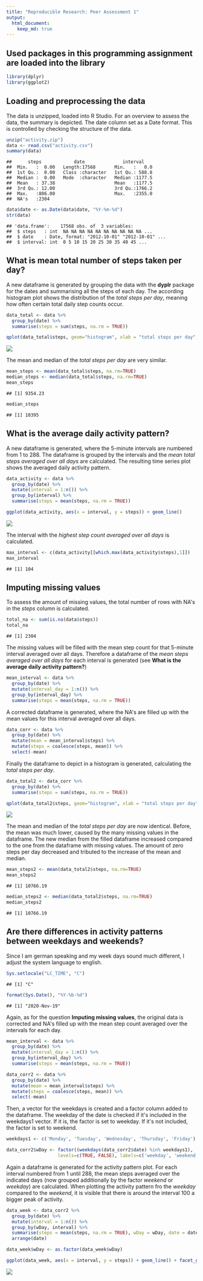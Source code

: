 ```yaml
---
title: "Reproducible Research: Peer Assessment 1"
output: 
  html_document:
    keep_md: true
---
```

## Used packages in this programming assignment are loaded into the library

```r
library(dplyr)
library(ggplot2)
```


## Loading and preprocessing the data
The data is unzipped, loaded into R Studio. For an overview to assess the data, the summary is depicted. The date column set as a Date format. This is controlled by checking the structure of the data.

```r
unzip("activity.zip")
data <- read.csv("activity.csv")
summary(data)
```

```
##      steps            date              interval     
##  Min.   :  0.00   Length:17568       Min.   :   0.0  
##  1st Qu.:  0.00   Class :character   1st Qu.: 588.8  
##  Median :  0.00   Mode  :character   Median :1177.5  
##  Mean   : 37.38                      Mean   :1177.5  
##  3rd Qu.: 12.00                      3rd Qu.:1766.2  
##  Max.   :806.00                      Max.   :2355.0  
##  NA's   :2304
```

```r
data$date <- as.Date(data$date, "%Y-%m-%d")
str(data)
```

```
## 'data.frame':	17568 obs. of  3 variables:
##  $ steps   : int  NA NA NA NA NA NA NA NA NA NA ...
##  $ date    : Date, format: "2012-10-01" "2012-10-01" ...
##  $ interval: int  0 5 10 15 20 25 30 35 40 45 ...
```

## What is mean total number of steps taken per day?
A new dataframe is generated by grouping the data with the **dyplr** package for the dates and summarising all the steps of each day. The according histogram plot shows the distribution of the *total steps per day*, meaning how often certain total daily step counts occur.

```r
data_total <- data %>% 
  group_by(date) %>%
  summarise(steps = sum(steps, na.rm = TRUE))

qplot(data_total$steps, geom="histogram", xlab = "total steps per day", bins = 30)
```

![](PA1_template_files/figure-html/unnamed-chunk-3-1.png)<!-- -->

The mean and median of the *total steps per day* are very similar.

```r
mean_steps <- mean(data_total$steps, na.rm=TRUE)
median_steps <- median(data_total$steps, na.rm=TRUE)
mean_steps
```

```
## [1] 9354.23
```

```r
median_steps
```

```
## [1] 10395
```

## What is the average daily activity pattern?
A new dataframe is generated, where the 5-minute intervals are numbered from 1 to 288. The dataframe is grouped by the intervals and the *mean total steps averaged over all days* are calculated. The resulting time series plot shows the averaged daily activity pattern.

```r
data_activity <- data %>% 
  group_by(date) %>%
  mutate(interval = 1:n()) %>%
  group_by(interval) %>%
  summarise(steps = mean(steps, na.rm = TRUE))

ggplot(data_activity, aes(x = interval, y = steps)) + geom_line()
```

![](PA1_template_files/figure-html/unnamed-chunk-5-1.png)<!-- -->

The interval with the *highest step count averaged over all days* is calculated.

```r
max_interval <- c(data_activity[[which.max(data_activity$steps),1]])
max_interval
```

```
## [1] 104
```

## Imputing missing values
To assess the amount of missing values, the total number of rows with NA's in the *steps* column is calculated.

```r
total_na <- sum(is.na(data$steps))
total_na
```

```
## [1] 2304
```

The missing values will be filled with the mean step count for that 5-minute interval averaged over all days. Therefore a dataframe of the *mean steps averaged over all days* for each interval is generated (see **What is the average daily activity pattern?**)

```r
mean_interval <- data %>% 
  group_by(date) %>%
  mutate(interval_day = 1:n()) %>%
  group_by(interval_day) %>%
  summarise(steps = mean(steps, na.rm = TRUE))
```

A corrected dataframe is generated, where the NA's are filled up with the mean values for this interval averaged over all days.

```r
data_corr <- data %>%
  group_by(date) %>%
  mutate(mean = mean_interval$steps) %>%
  mutate(steps = coalesce(steps, mean)) %>%
  select(-mean)
```

Finally the dataframe to depict in a histogram is generated, calculating the *total steps per day*.

```r
data_total2 <- data_corr %>% 
  group_by(date) %>%
  summarise(steps = sum(steps, na.rm = TRUE))

qplot(data_total2$steps, geom="histogram", xlab = "total steps per day", bins = 30)
```

![](PA1_template_files/figure-html/unnamed-chunk-10-1.png)<!-- -->

The mean and median of the *total steps per day* are now identical. Before, the mean was much lower, caused by the many missing values in the dataframe. The new median from the filled dataframe increased compared to the one from the dataframe with missing values. The amount of zero steps per day decreased and tributed to the increase of the mean and median.

```r
mean_steps2 <- mean(data_total2$steps, na.rm=TRUE)
mean_steps2
```

```
## [1] 10766.19
```

```r
median_steps2 <- median(data_total2$steps, na.rm=TRUE)
median_steps2
```

```
## [1] 10766.19
```

## Are there differences in activity patterns between weekdays and weekends?
Since I am german speaking and my week days sound much different, I adjust the system language to english.

```r
Sys.setlocale("LC_TIME", "C")
```

```
## [1] "C"
```

```r
format(Sys.Date(), "%Y-%b-%d")
```

```
## [1] "2020-Nov-19"
```

Again, as for the question **Imputing missing values**, the original data is corrected and NA's filled up with the mean step count averaged over the intervals for each day.

```r
mean_interval <- data %>% 
  group_by(date) %>%
  mutate(interval_day = 1:n()) %>%
  group_by(interval_day) %>%
  summarise(steps = mean(steps, na.rm = TRUE))

data_corr2 <- data %>%
  group_by(date) %>%
  mutate(mean = mean_interval$steps) %>%
  mutate(steps = coalesce(steps, mean)) %>%
  select(-mean)
```

Then, a vector for the weekdays is created and a factor column added to the dataframe. The weekday of the date is checked if it's included in the weekdays1 vector. If it is, the factor is set to weekday. If it's not included, the factor is set to weekend.

```r
weekdays1 <- c('Monday', 'Tuesday', 'Wednesday', 'Thursday', 'Friday')

data_corr2$wDay <- factor((weekdays(data_corr2$date) %in% weekdays1), 
                   levels=c(TRUE, FALSE), labels=c('weekday', 'weekend'))
```

Again a dataframe is generated for the activity pattern plot. For each interval numbered from 1 until 288, the mean steps averaged over the indicated days (now grouped additionally by the factor *weekend* or *weekday*) are calculated. When plotting the activity pattern fro the *weekday* compared to the *weekend*, it is visible that there is around the interval 100 a bigger peak of activity.

```r
data_week <- data_corr2 %>%
  group_by(date) %>%
  mutate(interval = 1:n()) %>%
  group_by(wDay, interval) %>%
  summarise(steps = mean(steps, na.rm = TRUE), wDay = wDay, date = date) %>%
  arrange(date)

data_week$wDay <- as.factor(data_week$wDay)

ggplot(data_week, aes(x = interval, y = steps)) + geom_line() + facet_grid(wDay~.)
```

![](PA1_template_files/figure-html/unnamed-chunk-15-1.png)<!-- -->
